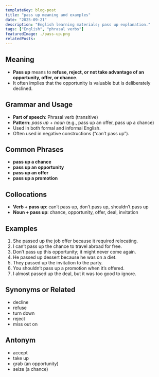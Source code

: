 ```yaml
---
templateKey: blog-post
title: "pass up meaning and examples"
date: "2025-09-21"
description: "English learning materials; pass up explanation."
tags: ["English", "phrasal verbs"]
featuredImage: ./pass-up.png
relatedPosts:
---
```


## Meaning

- **Pass up** means to **refuse, reject, or not take advantage of an opportunity, offer, or chance**.
- It often implies that the opportunity is valuable but is deliberately declined.

## Grammar and Usage

- **Part of speech**: Phrasal verb (transitive)
- **Pattern**: _pass up + noun_ (e.g., pass up an offer, pass up a chance)
- Used in both formal and informal English.
- Often used in negative constructions (“can’t pass up”).

## Common Phrases

- **pass up a chance**
- **pass up an opportunity**
- **pass up an offer**
- **pass up a promotion**

## Collocations

- **Verb + pass up**: can’t pass up, don’t pass up, shouldn’t pass up
- **Noun + pass up**: chance, opportunity, offer, deal, invitation

## Examples

1. She passed up the job offer because it required relocating.
2. I can’t pass up the chance to travel abroad for free.
3. Don’t pass up this opportunity; it might never come again.
4. He passed up dessert because he was on a diet.
5. They passed up the invitation to the party.
6. You shouldn’t pass up a promotion when it’s offered.
7. I almost passed up the deal, but it was too good to ignore.

## Synonyms or Related

- decline
- refuse
- turn down
- reject
- miss out on

## Antonym

- accept
- take up
- grab (an opportunity)
- seize (a chance)

